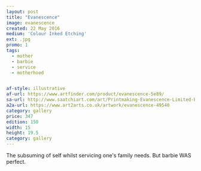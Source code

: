 ```yaml
---
layout: post
title: "Evanescence"
image: evanescence
created: 22 May 2016
medium: 'Colour Inked Etching'
ext: .jpg
promo: 1
tags:
  - mother
  - barbie
  - service
  - motherhood


af-style: illustrative
af-url: https://www.artfinder.com/product/evanescence-5e89/
sa-url: http://www.saatchiart.com/art/Printmaking-Evanescence-Limited-Edition-1-of-150/19454/3003600/view
a2a-url: https://www.art2arts.co.uk/artwork/evanescence-49540
category: gallery
price: 347
edition: 150
width: 15
height: 19.5
category: gallery
---
```


The subsuming of self whilst servicing one's family needs. But barbie WAS perfect.
